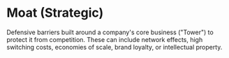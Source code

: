 # Moat (Strategic)

Defensive barriers built around a company's core business ("Tower") to protect it from competition. These can include network effects, high switching costs, economies of scale, brand loyalty, or intellectual property.
